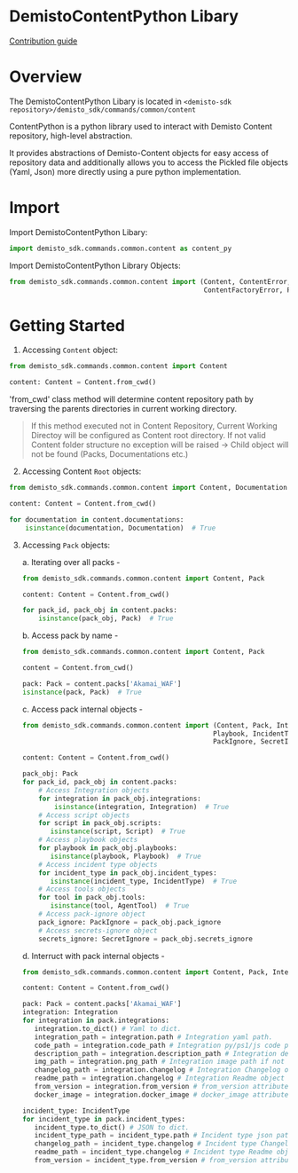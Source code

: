 # DemistoContentPython Libary

[Contribution guide](docs/CONTRIBUTION.md)

# Overview
The DemistoContentPython Libary is located in `<demisto-sdk repository>/demisto_sdk/commands/common/content`

ContentPython is a python library used to interact with Demisto Content repository, high-level abstraction.

It provides abstractions of Demisto-Content objects for easy access of repository data and additionally allows you to access the Pickled file objects (Yaml, Json) more directly using a pure python implementation.

# Import

Import DemistoContentPython Libary:

```python
import demisto_sdk.commands.common.content as content_py
```

Import DemistoContentPython Library Objects:
```python
from demisto_sdk.commands.common.content import (Content, ContentError,
                                                 ContentFactoryError, Pack)
```

# Getting Started

1. Accessing `Content` object:

```python
from demisto_sdk.commands.common.content import Content

content: Content = Content.from_cwd()
```

'from_cwd' class method will determine content repository path by traversing the parents directories in current working directory.

> If this method executed not in Content Repository, Current Working Directoy will be configured as Content root directory.
> If not valid Content folder structure no exception will be raised -> Child object will not be found (Packs, Documentations etc.)

2. Accessing Content `Root` objects:

```python
from demisto_sdk.commands.common.content import Content, Documentation

content: Content = Content.from_cwd()

for documentation in content.documentations:
    isinstance(documentation, Documentation)  # True
```

3. Accessing `Pack` objects:

    a. Iterating over all packs -

    ```python
    from demisto_sdk.commands.common.content import Content, Pack

    content: Content = Content.from_cwd()

    for pack_id, pack_obj in content.packs:
        isinstance(pack_obj, Pack)  # True
    ```

    b. Access pack by name -

    ```python
    from demisto_sdk.commands.common.content import Content, Pack

    content = Content.from_cwd()

    pack: Pack = content.packs['Akamai_WAF']
    isinstance(pack, Pack)  # True
    ```

   c. Access pack internal objects -

   ```python
   from demisto_sdk.commands.common.content import (Content, Pack, Integration, Script,
                                                   Playbook, IncidentType, AgentTool,
                                                   PackIgnore, SecretIgnore)

   content: Content = Content.from_cwd()

   pack_obj: Pack
   for pack_id, pack_obj in content.packs:
       # Access Integration objects
       for integration in pack_obj.integrations:
           isinstance(integration, Integration)  # True
       # Access script objects
       for script in pack_obj.scripts:
          isinstance(script, Script)  # True
       # Access playbook objects
       for playbook in pack_obj.playbooks:
          isinstance(playbook, Playbook)  # True
       # Access incident type objects
       for incident_type in pack_obj.incident_types:
          isinstance(incident_type, IncidentType)  # True
       # Access tools objects
       for tool in pack_obj.tools:
          isinstance(tool, AgentTool)  # True
       # Access pack-ignore object
       pack_ignore: PackIgnore = pack_obj.pack_ignore
       # Access secrets-ignore object
       secrets_ignore: SecretIgnore = pack_obj.secrets_ignore
   ```

   d. Interruct with pack internal objects -

   ```python
   from demisto_sdk.commands.common.content import Content, Pack, Integration, IncidentType

   content: Content = Content.from_cwd()

   pack: Pack = content.packs['Akamai_WAF']
   integration: Integration
   for integration in pack.integrations:
      integration.to_dict() # Yaml to dict.
      integration_path = integration.path # Integration yaml path.
      code_path = integration.code_path # Integration py/ps1/js code path if not unified else None.
      description_path = integration.description_path # Integration description path if not unified else None.
      img_path = integration.png_path # Integration image path if not unified else None.
      changelog_path = integration.changelog # Integration Changelog object if not defined None.
      readme_path = integration.changelog # Integration Readme object if not defined None.
      from_version = integration.from_version # from_version attribute in Yaml/JSON
      docker_image = integration.docker_image # docker_image attribute in Yaml/JSON

   incident_type: IncidentType
   for incident_type in pack.incident_types:
      incident_type.to_dict() # JSON to dict.
      incident_type_path = incident_type.path # Incident type json path.
      changelog_path = incident_type.changelog # Incident type Changelog object if not defined None.
      readme_path = incident_type.changelog # Incident type Readme object if not defined None.
      from_version = incident_type.from_version # from_version attribute in JSON
   ```
